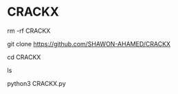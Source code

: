 # CRACKX

rm -rf CRACKX

git clone https://github.com/SHAWON-AHAMED/CRACKX

cd CRACKX

ls

python3 CRACKX.py

